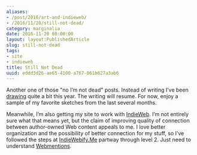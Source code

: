 ```yaml
---
aliases:
- /post/2016/art-and-indieweb/
- /2016/11/20/still-not-dead/
category: marginalia
date: 2016-11-20 00:00:00
layout: layout:PublishedArticle
slug: still-not-dead
tags:
- site
- indieweb
title: Still Not Dead
uuid: eddd3d26-ae65-4100-a767-061b627a3ab6
---
```


Another one of those "no I’m not dead" posts. Instead of writing I’ve
been [drawing](/tags/drawing) quite a bit this year. The writing will
resume. For now, enjoy a sample of my favorite sketches from the last
several months.

Meanwhile, I’m also getting my site to work with
[IndieWeb](https://indieweb.org/). I’m not entirely sure what that means
yet, but the claim of improving quality of connection between
author-owned Web content appeals to me. I love better organization and
the possibility of better connection for my stuff, so I’ve followed the
steps at [IndieWebify.Me](https://indiewebify.me/) partway through level
2. Just need to understand
[Webmentions](https://github.com/converspace/webmention/blob/master/README.md).
